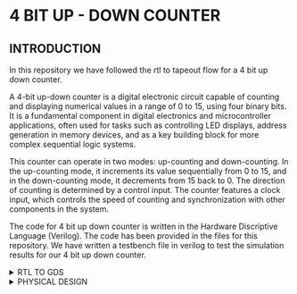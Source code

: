 # 4 BIT UP - DOWN COUNTER

## INTRODUCTION

In this repository we have followed the rtl to tapeout flow for a 4 bit up down counter. 

A 4-bit up-down counter is a digital electronic circuit capable of counting and displaying numerical values in a range of 0 to 15, using four binary bits. It is a fundamental component in digital electronics and microcontroller applications, often used for tasks such as controlling LED displays, address generation in memory devices, and as a key building block for more complex sequential logic systems.

This counter can operate in two modes: up-counting and down-counting. In the up-counting mode, it increments its value sequentially from 0 to 15, and in the down-counting mode, it decrements from 15 back to 0. The direction of counting is determined by a control input. The counter features a clock input, which controls the speed of counting and synchronization with other components in the system.

The code for 4 bit up down counter is written in the Hardware Discriptive Language (Verilog). The code has been provided in the files for this repository. We have written a testbench file in verilog to test the simulation results for our 4 bit up down counter.

<details><summary>RTL TO GDS </summary>
 
## SIMULATION RESULTS 

In order to compile the verilog design file and the verilog test bench file we have used the command

```iverilog 4bcounter.v 4bcounter_tb.v```

 This creates a ./a.out file in our directory 

![image](https://github.com/dishak14/pes_4bcounter/assets/92496153/4d7382f9-3999-4c0c-b662-a407c05b95f0)

run ```./a.out``` on the terminal to get the output.vcd file.

Now we will run this output.vcd file on gtkwave using the command 

```gtkwave output.vcd```

Hence, we get the following simulation results (Pre Synthesis simulation result )

![image](https://github.com/dishak14/pes_4bcounter/assets/92496153/cd254ea4-97ca-4100-8775-79689bd3ecd0)


## Synthesis result 

```yosys```

For reading the library : ```read_liberty -lib ../lib/sky130_fd_sc_hd__tt_025C_1v80.lib```

For reading the design: ```read_verilog 4bcounter.v```

```synth -top iiit_4bbc.v```


![image](https://github.com/dishak14/pes_4bcounter/assets/92496153/35f560ac-6221-48dc-a705-210f8cff3d68)

For generating netlist : ```abc -liberty ../lib/sky130_fd_sc_hd__tt_025C_1v80.lib```

![image](https://github.com/dishak14/pes_4bcounter/assets/92496153/e873d82d-66c2-4788-a744-b96808432f9a)

```show```

![image](https://github.com/dishak14/pes_4bcounter/assets/92496153/7d6a54ff-11af-4a79-84aa-a7d5376666b7)

## GLS Simulation

We run the .net file created after yosys synthesis and the testbench file using the iverilog command to generate a waveform and compare it with the waveform generated in the beginning.

we use the command : ``` iverilog ../my_lib/verilog_model/primitives.v ../my_lib/verilog_model/sky130_fd_sc_hd.v 4bcounter_net.v 4bcounter_tb.v ls ```

we again get the a.out file and we can run it on gtkwave as done previously to get the following results 

![image](https://github.com/dishak14/pes_4bcounter/assets/92496153/cd254ea4-97ca-4100-8775-79689bd3ecd0)



</details>

<details><summary> PHYSICAL DESIGN </summary>

# Physical Design using OpenLane
 
OpenLane is an open-source digital ASIC (Application-Specific Integrated Circuit) design flow framework used to automate the process of designing and fabricating digital integrated circuits. OpenLane aims to make custom ASIC design more accessible to a broader range of engineers and researchers.The goal of OpenLANE is to make the ASIC design flow more accessible to a broader community. By providing an open-source framework, it allows for collaboration, innovation, and knowledge sharing in the field of chip design. Additionally, it leverages the SkyWater 130nm process as a reference PDK, enabling users to create designs using this technology.
OpenLANE's automation helps reduce the barriers to ASIC design by providing a framework that streamlines the process.

For the physical design of the 4 bit counter, we will be working on a pdk variant called sky130_fd_sc_hd
* sky130 : is the process name
* fd : skywater foundary
* sc : standard cell
* hd(high density) : variant of pdk

## Preparing design directory for execution

* navigate to Openlane's design folder using ```cd Openlane/designs```.
* In this directory, make another directory which will be your design directory. In our case we have used ```mkdir pes_counter3```.
* In pes_counter3, write a config.json file.
  ![config](https://github.com/dishak14/pes_4bcounter/assets/92496153/fdb90120-0956-4a6a-889e-13090c2650da)
* Make another directory called src using ```mkdir src```. In this directory add your verilog design and give the same name as that of your directory (pes_counter3.v).
  By the end, your design ddirectory is supposed to look like this

![directory](https://github.com/dishak14/pes_4bcounter/assets/92496153/60df62c7-8fa7-4203-8b04-346e162e8a11)

## Opening Openlane terminal

* In the Openlane directory type, ```make mount```.
* Openlane contianer appears, type ```./flow.tcl -interactive```.
* Open openlane package using ```package require openlane 0.9```.

![openlane](https://github.com/dishak14/pes_4bcounter/assets/92496153/9447d164-8eec-44a5-9505-adb5d9cddad4)


## Synthesis 


* Use ```prep -design <design_directory>``` to prepare your design for running synthesis.
 

![prep_design](https://github.com/dishak14/pes_4bcounter/assets/92496153/47c3aca5-3df8-403f-8e03-b49bca9e6034)

* ```run_synthesis```
  
 ![synthesis](https://github.com/dishak14/pes_4bcounter/assets/92496153/b25ec04d-15c9-4594-b608-d980d5cf123f)

 Synthesis-log :

![synthesis1](https://github.com/dishak14/pes_4bcounter/assets/92496153/856e8eff-300d-426c-b303-008505351e5b)



![syyynthesis2](https://github.com/dishak14/pes_4bcounter/assets/92496153/0bec9d9b-87fa-4d3e-8e8d-60f18e295d1c)


![synthesis3](https://github.com/dishak14/pes_4bcounter/assets/92496153/c371cbe8-c46e-4427-9f96-8cb288cc1217)


![synthesis4](https://github.com/dishak14/pes_4bcounter/assets/92496153/f41837c8-ec94-4c71-a063-bc475d9f2591)

Sta-log

![stalog](https://github.com/dishak14/pes_4bcounter/assets/92496153/db8d9460-96e1-4af9-9e08-1f60329c9a6b)

![stalog2](https://github.com/dishak14/pes_4bcounter/assets/92496153/096c13ac-edb1-41bd-8f06-c92f1733f458)

## Floorplan

* In the openlane shell , execute the command ```run_floorplan```.

![floorplan](https://github.com/dishak14/pes_4bcounter/assets/92496153/7b913309-60c5-4b19-8495-bdb56cc3ed05)

* Checking in the ```OpenLane/designs/pes_counter3/runs/RUN_2023.11.03_03.59.42/results/floorplan``` directory if a .def file exists.

![floorplan2](https://github.com/dishak14/pes_4bcounter/assets/92496153/40cf8363-37b3-4b85-a5f0-61c68d56480d)

* As it exists, we will run the command ```magic -T /home/disha/Downloads/sky130A.tech lef read ../../tmp/merged.nom.lef def read pes_counter3.def &``` to view the layout on magic.
  
![floorplanlayout](https://github.com/dishak14/pes_4bcounter/assets/92496153/93372eb2-717c-4656-a771-a5df18a7a4e0)

  
![floorplanlayout1](https://github.com/dishak14/pes_4bcounter/assets/92496153/0b5ae9b2-be8f-45e1-ba40-c2ed430e484c)


![floorplanlayout2](https://github.com/dishak14/pes_4bcounter/assets/92496153/aa1cef82-7c3b-4128-b68f-9c993d311705)

## Placement

```run_placement```

![placement](https://github.com/dishak14/pes_4bcounter/assets/92496153/2510a7aa-170b-4f0c-90bf-0fade50f86f4)

![placement1](https://github.com/dishak14/pes_4bcounter/assets/92496153/25c5ae3d-e351-4875-a1fb-f892fc79060e)


![placement2](https://github.com/dishak14/pes_4bcounter/assets/92496153/6fef7acf-46e9-4437-ae2e-a5c4aa9d004e)

![floorplan3](https://github.com/dishak14/pes_4bcounter/assets/92496153/bbb69670-d7e7-49f1-a9a7-6c76b25023e9)



## Clock Tree Synthesis 

![run_ccts](https://github.com/dishak14/pes_4bcounter/assets/92496153/ce2ed980-aba5-4631-8dcb-b69333082fcd)

skew report


![cts1](https://github.com/dishak14/pes_4bcounter/assets/92496153/0ee6f8b6-02c6-431a-a81a-f3d0baeb7a75)

![cts2](https://github.com/dishak14/pes_4bcounter/assets/92496153/208292c5-5699-4be9-bcfb-5aa905a6d5b9)


![cts333](https://github.com/dishak14/pes_4bcounter/assets/92496153/06bd56e3-19ad-4018-9319-5c728499c76c)


## Routing

```run_routing```

![routing](https://github.com/dishak14/pes_4bcounter/assets/92496153/56d32fad-8518-4e16-bed2-ca0f9fa4d276)





![routing2](https://github.com/dishak14/pes_4bcounter/assets/92496153/024520e3-6b85-4cab-8554-c6fa9bd50c44)



![Screenshot from 2023-11-05 11-21-33](https://github.com/dishak14/pes_4bcounter/assets/92496153/ca144428-13a8-4637-a0d5-ba457b4f33ee)


![Screenshot from 2023-11-05 11-22-05](https://github.com/dishak14/pes_4bcounter/assets/92496153/a0c45bf2-1b3c-4bb8-bded-e23c3a2f586b)











</details>
